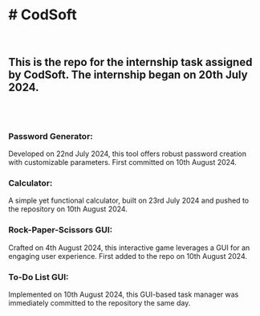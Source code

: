 <h1># CodSoft</h1><br>
<h2>This is the repo for the internship task assigned by CodSoft. The internship began on 20th July 2024.</h2><br>
<br><h3>Password Generator: </h3>Developed on 22nd July 2024, this tool offers robust password creation with customizable parameters. First committed on 10th August 2024.
<br><h3>Calculator: </h3>A simple yet functional calculator, built on 23rd July 2024 and pushed to the repository on 10th August 2024.
<br><h3>Rock-Paper-Scissors GUI: </h3>Crafted on 4th August 2024, this interactive game leverages a GUI for an engaging user experience. First added to the repo on 10th August 2024.
<br><h3>To-Do List GUI: </h3>Implemented on 10th August 2024, this GUI-based task manager was immediately committed to the repository the same day.
<br>
